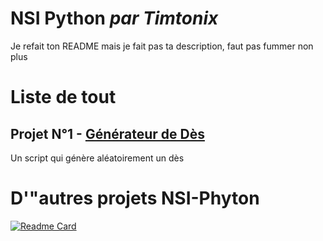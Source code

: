 # NSI Python _par Timtonix_
Je refait ton README mais je fait pas ta description, faut pas fummer non plus

# Liste de tout 
## Projet N°1 - [Générateur de Dès](/tree/main/dés)

Un script qui génère aléatoirement un dès


# D'"autres projets NSI-Phyton
[![Readme Card](https://github-readme-stats.vercel.app/api/pin/?username=Funasitien&repo=nsi-python&show_owner=true)](https://github.com/Funasitien/nsi-python)
